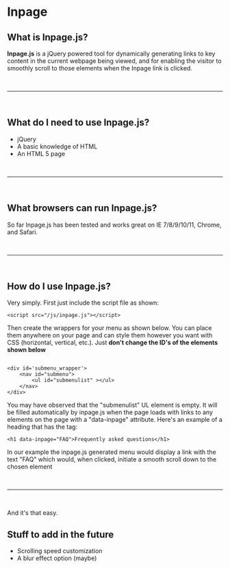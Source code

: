 Inpage
======

<h2>What is Inpage.js?</h2>
<p>
<b>Inpage.js</b> is a jQuery powered tool for dynamically generating links to key content in the current webpage being viewed, and for enabling the visitor to smoothly scroll to those elements when the Inpage link is clicked.
</p>

<br />
<hr />
<br />

<h2>What do I need to use Inpage.js?</h2>
<p>
<ul>
<li>jQuery</li>
<li>A basic knowledge of HTML</li>
<li>An HTML 5 page</li>
</ul>
</p>

<br />
<hr />
<br />

<h2>What browsers can run Inpage.js?</h2>
<p>
So far Inpage.js has been tested and works great on IE 7/8/9/10/11, Chrome, and Safari.
</p>

<br />
<hr />
<br />

<h2>How do I use Inpage.js?</h2>
<div>
<p>Very simply.  First just include the script file as shown:</p>
<code>&lt;script src=&quot;/js/inpage.js&quot;&gt;&lt;/script&gt;</code>
<p>Then create the wrappers for your menu as shown below.  You can place them anywhere on your page and can style them however you want with CSS (horizontal, vertical, etc.).  Just <strong>don't change the ID's of the elements shown below</strong></p>


<code>
&lt;div id=&#39;submenu_wrapper&#39;&gt;
	&lt;nav id=&quot;submenu&quot;&gt;
		&lt;ul id=&quot;submenulist&quot; &gt;&lt;/ul&gt;
    &lt;/nav&gt;
&lt;/div&gt;
</code>


<p>You may have observed that the "submenulist" UL element is empty.  It will be filled automatically by inpage.js when the page loads with links to any elements on the page with a "data-inpage" attribute.  Here's an example of a heading that has the tag:</p>
<p><code>&lt;h1 data-inpage=&quot;FAQ&quot;&gt;Frequently asked questions&lt;/h1&gt;</code></p>
<p>In our example the inpage.js generated menu would display a link with the text "FAQ" which would, when clicked, initiate a smooth scroll down to the chosen element</p>

<br />
<hr />
<br />

<div>
<p>And it's that easy.</p>
</div>

<div>
<h2>Stuff to add in the future</h2>
<p>
<ul>
<li>Scrolling speed customization</li>
<li>A blur effect option (maybe)</li>
</ul>
</p>
</div>